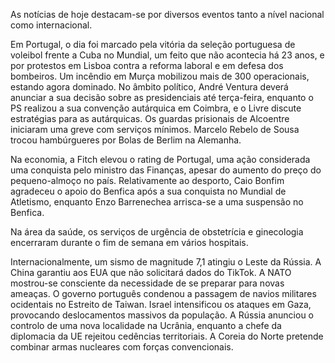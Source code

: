 As notícias de hoje destacam-se por diversos eventos tanto a nível nacional como internacional.

Em Portugal, o dia foi marcado pela vitória da seleção portuguesa de voleibol frente a Cuba no Mundial, um feito que não acontecia há 23 anos, e por protestos em Lisboa contra a reforma laboral e em defesa dos bombeiros. Um incêndio em Murça mobilizou mais de 300 operacionais, estando agora dominado. No âmbito político, André Ventura deverá anunciar a sua decisão sobre as presidenciais até terça-feira, enquanto o PS realizou a sua convenção autárquica em Coimbra, e o Livre discute estratégias para as autárquicas. Os guardas prisionais de Alcoentre iniciaram uma greve com serviços mínimos. Marcelo Rebelo de Sousa trocou hambúrgueres por Bolas de Berlim na Alemanha.

Na economia, a Fitch elevou o rating de Portugal, uma ação considerada uma conquista pelo ministro das Finanças, apesar do aumento do preço do pequeno-almoço no país. Relativamente ao desporto, Caio Bonfim agradeceu o apoio do Benfica após a sua conquista no Mundial de Atletismo, enquanto Enzo Barrenechea arrisca-se a uma suspensão no Benfica.

Na área da saúde, os serviços de urgência de obstetrícia e ginecologia encerraram durante o fim de semana em vários hospitais.

Internacionalmente, um sismo de magnitude 7,1 atingiu o Leste da Rússia. A China garantiu aos EUA que não solicitará dados do TikTok. A NATO mostrou-se consciente da necessidade de se preparar para novas ameaças. O governo português condenou a passagem de navios militares ocidentais no Estreito de Taiwan. Israel intensificou os ataques em Gaza, provocando deslocamentos massivos da população. A Rússia anunciou o controlo de uma nova localidade na Ucrânia, enquanto a chefe da diplomacia da UE rejeitou cedências territoriais. A Coreia do Norte pretende combinar armas nucleares com forças convencionais.